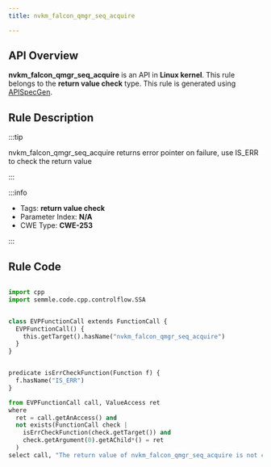 ```yaml
---
title: nvkm_falcon_qmgr_seq_acquire

---
```



## API Overview
**nvkm_falcon_qmgr_seq_acquire** is an API in **Linux kernel**. This rule belongs to the **return value check** type. This rule is generated using [APISpecGen](../../tools/APISpecGen).
## Rule Description

:::tip

nvkm_falcon_qmgr_seq_acquire returns error pointer on failure, use IS_ERR to check the return value

:::

:::info

- Tags: **return value check**
- Parameter Index: **N/A**
- CWE Type: **CWE-253**

:::

## Rule Code
```python

import cpp
import semmle.code.cpp.controlflow.SSA


class EVPFunctionCall extends FunctionCall {
  EVPFunctionCall() {
    this.getTarget().hasName("nvkm_falcon_qmgr_seq_acquire")
  }
}


predicate isErrCheckFunction(Function f) {
  f.hasName("IS_ERR") 
}

from EVPFunctionCall call, ValueAccess ret
where
  ret = call.getAnAccess() and
  not exists(FunctionCall check |
    isErrCheckFunction(check.getTarget()) and
    check.getArgument(0).getAChild*() = ret
  )
select call, "The return value of nvkm_falcon_qmgr_seq_acquire is not checked with IS_ERR."
    
```